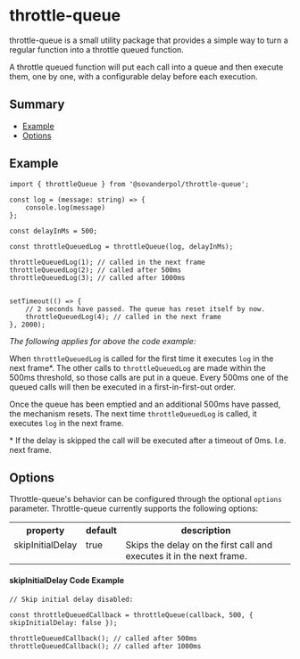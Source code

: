 # throttle-queue

throttle-queue is a small utility package that provides a simple way to turn a regular function into a throttle queued function.

A throttle queued function will put each call into a queue and then execute them, one by one, with a configurable delay before each execution.

## Summary
- [Example](Example)
- [Options](Options)


## Example
```
import { throttleQueue } from '@sovanderpol/throttle-queue';

const log = (message: string) => {
    console.log(message)
};

const delayInMs = 500;

const throttleQueuedLog = throttleQueue(log, delayInMs);

throttleQueuedLog(1); // called in the next frame
throttleQueuedLog(2); // called after 500ms
throttleQueuedLog(3); // called after 1000ms


setTimeout(() => {
    // 2 seconds have passed. The queue has reset itself by now.
    throttleQueuedLog(4); // called in the next frame
}, 2000);
```
*The following applies for above the code example:*

When `throttleQueuedLog` is called for the first time it executes `log` in the next frame*. The other calls to `throttleQueuedLog` are made within the 500ms threshold, so those calls are put in a queue. Every 500ms one of the queued calls will then be executed in a first-in-first-out order.

Once the queue has been emptied and an additional 500ms have passed, the mechanism resets. The next time `throttleQueuedLog` is called, it executes `log` in the next frame.

\* If the delay is skipped the call will be executed after a timeout of 0ms. I.e. next frame.

## Options
Throttle-queue's behavior can be configured through the optional `options` parameter. Throttle-queue currently supports the following options:
<table>
    <tr>
        <th>property</th>
        <th>default</th>
        <th>description</th>
    </tr>
    <tr>
        <td valign="top">skipInitialDelay</td>
        <td valign="top">true</td>
        <td valign="top">Skips the delay on the first call and executes it in the next frame.</td>
    </tr>
</table>

#### skipInitialDelay Code Example
```
// Skip initial delay disabled:

const throttleQueuedCallback = throttleQueue(callback, 500, { skipInitialDelay: false });

throttleQueuedCallback(); // called after 500ms
throttleQueuedCallback(); // called after 1000ms
```